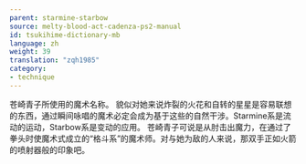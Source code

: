 ```yaml
---
parent: starmine-starbow
source: melty-blood-act-cadenza-ps2-manual
id: tsukihime-dictionary-mb
language: zh
weight: 39
translation: "zqh1985"
category:
- technique
---
```


苍崎青子所使用的魔术名称。
貌似对她来说炸裂的火花和自转的星星是容易联想的东西，通过瞬间咏唱的魔术必定会成为基于这些的自然干涉。Starmine系是流动的运动，Starbow系是变动的应用。
苍崎青子可说是从肘击出魔力，在通过了拳头时使魔术式成立的“格斗系”的魔术师。对与她为敌的人来说，那双手正如火箭的喷射器般的印象吧。
